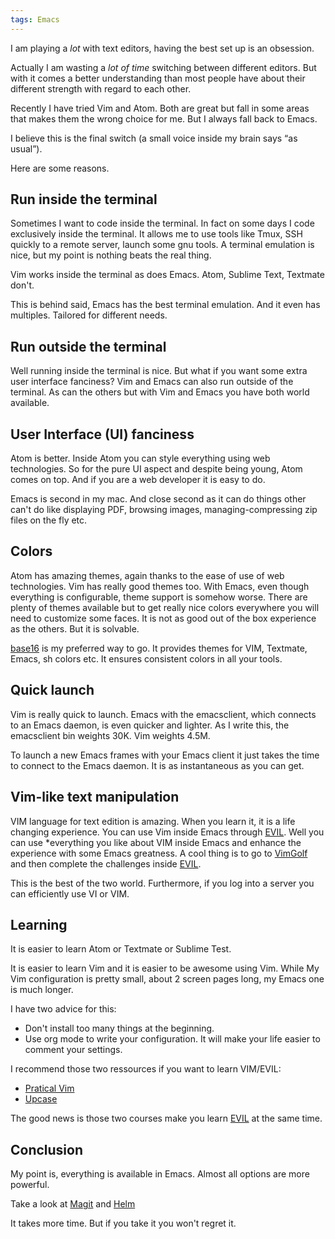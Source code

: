 ```yaml
---
tags: Emacs
---
```

I am playing a *lot* with text editors, having the best set up is
an obsession.

Actually I am wasting a *lot of time* switching between different
editors. But with it comes a better understanding than most people
have about their different strength with regard to each other.

Recently I have tried Vim and Atom. Both are great but fall in some
areas that makes them the wrong choice for me. But I always fall back
to Emacs.

I believe this is the final switch (a small voice inside my brain says “as
usual”).

Here are some reasons.

## Run inside the terminal

Sometimes I want to code inside the terminal. In fact on some days I
code exclusively inside the terminal. It allows me to use tools like
Tmux, SSH quickly to a remote server, launch some gnu tools. A
terminal emulation is nice, but my point is nothing beats the real
thing.

Vim works inside the terminal as does Emacs. Atom, Sublime Text,
Textmate don't.

This is behind said, Emacs has the best terminal emulation. And it
even has multiples. Tailored for different needs.

## Run outside the terminal

Well running inside the terminal is nice. But what if you want some
extra user interface fanciness?
Vim and Emacs can also run outside of the terminal. As can the others
but with Vim and Emacs you have both world available.

## User Interface (UI) fanciness

Atom is better. Inside Atom you can style everything using web
technologies. So for the pure UI aspect and despite being young, Atom
comes on top. And if you are a web developer it is easy to do.

Emacs is second in my mac. And close second as it can do things other
can't do like displaying PDF, browsing images, managing-compressing zip
files on the fly etc.

## Colors

Atom has amazing themes, again thanks to the ease of use of web
technologies. Vim has really good themes too. With Emacs, even though
everything is configurable, theme support is somehow worse. There are
plenty of themes available but to get really nice colors everywhere
you will need to customize some faces. It is not as good out of the
box experience as the others. But it is solvable.

[base16](https://chriskempson.github.io/base16/) is my preferred way to
go. It provides themes for VIM, Textmate, Emacs, sh colors etc. It
ensures consistent colors in all your tools.

## Quick launch

Vim is really quick to launch. Emacs with the emacsclient, which
connects to an Emacs daemon, is even quicker and lighter. As I write
this, the emacsclient bin weights 30K. Vim weights 4.5M.

To launch a new Emacs frames with your Emacs client it just takes the
time to connect to the Emacs daemon. It is as instantaneous as you can
get.

## Vim-like text manipulation

VIM language for text edition is amazing. When you learn it, it is a
life changing experience. You can use Vim inside Emacs through
[EVIL](https://bitbucket.org/lyro/evil/wiki/Home).
Well you can use *everything you like about VIM inside Emacs and
enhance the experience with some Emacs greatness.
A cool thing is to go to [VimGolf](http://www.vimgolf.com/) and then
complete the challenges inside [EVIL](https://bitbucket.org/lyro/evil/wiki/Home).

This is the best of the two world. Furthermore, if you log into a
server you can efficiently use VI or VIM.

## Learning

It is easier to learn Atom or Textmate or Sublime Test.

It is easier to learn Vim and it is easier to be awesome using Vim.
While My Vim configuration is pretty small, about 2 screen pages long,
my Emacs one is much longer.

I have two advice for this:

- Don't install too many things at the beginning.
- Use org mode to write your configuration. It will make your life
  easier to comment your settings.

I recommend those two ressources if you want to learn VIM/EVIL:

- [Pratical Vim](https://pragprog.com/book/dnvim/practical-vim)
- [Upcase](https://upcase.com/)

The good news is those two courses make you learn
[EVIL](https://bitbucket.org/lyro/evil/wiki/Home) at the same time.


## Conclusion

My point is, everything is available in Emacs. Almost all options are
more powerful.

Take a look at [Magit](http://magit.vc) and [Helm](https://emacs-helm.github.io/helm/)

It takes more time. But if you take it you won't regret it.
